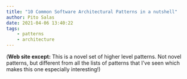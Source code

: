 ```yaml
---
title: "10 Common Software Architectural Patterns in a nutshell"
author: Pito Salas
date: 2021-04-06 13:40:22
tags:
    - patterns
    - architecture
---
```



(**Web site except:** This is a novel set of higher level patterns. Not novel patterns, but different from all the lists of patterns that I've seen which makes this one especially interesting!) 
